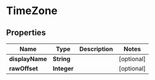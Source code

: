 
# TimeZone

## Properties
Name | Type | Description | Notes
------------ | ------------- | ------------- | -------------
**displayName** | **String** |  |  [optional]
**rawOffset** | **Integer** |  |  [optional]



